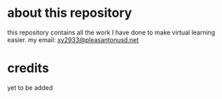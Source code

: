 # about this repository
this repository contains all the work I have done to make virtual learning easier. 
my email: xy2933@pleasantonusd.net

# credits
yet to be added
